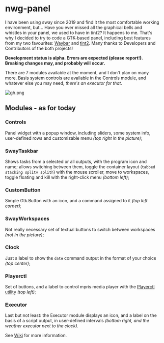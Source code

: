 # nwg-panel
I have been using sway since 2019 and find it the most comfortable working environment, but... 
Have you ever missed all the graphical bells and whistles in your panel, we used to have in tint2? It happens to me. 
That's why I decided to try to code a GTK-based panel, including best features from my two favourites: 
[Waybar](https://github.com/Alexays/Waybar) and [tint2](https://gitlab.com/o9000/tint2). Many thanks to Developers
and Contributors of the both projects!

**Development status is alpha. Errors are expected (please report!). 
Breaking changes may, and probably will occur.**

There are 7 modules available at the moment, and I don't plan on many more. Basis system controls are available in the 
Controls module, and whatever else you may need, *there's an executor for that*.

![gh.png](https://scrot.cloud/images/2021/02/01/gh.png)

## Modules - as for today

### Controls

Panel widget with a popup window, including sliders, some system info, user-defined rows 
and customizable menu *(top right in the picture)*;

### SwayTaskbar 

Shows tasks from a selected or all outputs, with the program icon and name; allows switching between them,
toggle the container layout (`tabbed stacking splitv splith`) with the mouse scroller, move to workspaces,
toggle floating and kill with the right-click menu *(bottom left)*;

### CustomButton 

Simple Gtk.Button with an icon, and a command assigned to it *(top left corner)*;

### SwayWorkspaces

Not really necessary set of textual buttons to switch between workspaces *(not in the picture)*;

### Clock

Just a label to show the `date` command output in the format of your choice *(top center)*;

### Playerctl

Set of buttons, and a label to control mpris media player with the 
[Playerctl utility](https://github.com/altdesktop/playerctl) *(top left)*;

### Executor 

Last but not least: the Executor module displays an icon, and a label on the basis of a script 
output, in user-defined intervals *(bottom right, and the weather executor next to the clock)*.

See [Wiki](https://github.com/nwg-piotr/nwg-panel/wiki) for more information.
